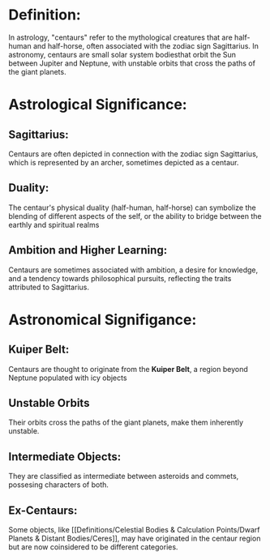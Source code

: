 # Definition:

In astrology, "centaurs" refer to the mythological creatures that are half-human and half-horse, often associated with the zodiac sign Sagittarius.
In astronomy, centaurs are small solar system bodiesthat orbit the Sun between Jupiter and Neptune, with unstable orbits that cross the paths of the giant planets.

# Astrological Significance:

## Sagittarius:

Centaurs are often depicted in connection with the zodiac sign Sagittarius, which is represented by an archer, sometimes depicted as a centaur.

## Duality:

The centaur's physical duality (half-human, half-horse) can symbolize the blending of different aspects of the self, or the ability to bridge between the earthly and spiritual realms

## Ambition and Higher Learning:

Centaurs are sometimes associated with ambition, a desire for knowledge, and a tendency towards philosophical pursuits, reflecting the traits attributed to Sagittarius.

# Astronomical Signifigance:

## Kuiper Belt:

Centaurs are thought to originate from the **Kuiper Belt**, a region beyond Neptune populated with icy objects

## Unstable Orbits

Their orbits cross the paths of the giant planets, make them inherently unstable.

## Intermediate Objects:

They are classified as intermediate between asteroids and commets, possesing characters of both.

## Ex-Centaurs:

Some objects, like [[Definitions/Celestial Bodies & Calculation Points/Dwarf Planets & Distant Bodies/Ceres]], may have originated in the centaur region but are now coinsidered to be different categories.
